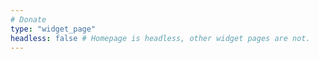 ```yaml
---
# Donate
type: "widget_page"
headless: false # Homepage is headless, other widget pages are not.
---
```

